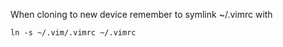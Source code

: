 When cloning to new device remember to symlink ~/.vimrc with
```console
ln -s ~/.vim/.vimrc ~/.vimrc
```
